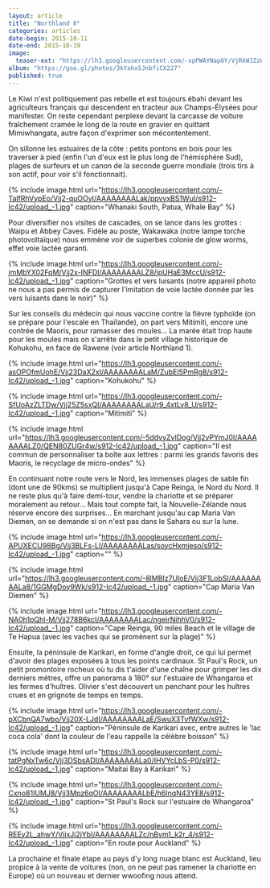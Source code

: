 ```yaml
---
layout: article
title: "Northland Ⅱ"
categories: articles
date-begin: 2015-10-11
date-end: 2015-10-19
image: 
  teaser-ext: "https://lh3.googleusercontent.com/-xpPWAYNap6Y/VjRkWJZzWhI/AAAAAAAALFo/53W6grP7MEk/s912-Ic42/upload_-1.jpg"
album: "https://goo.gl/photos/3kYahx5JnbfiCX227"
published: true
---
```


Le Kiwi n'est politiquement pas rebelle et est toujours ébahi devant les agriculteurs français qui descendent en tracteur aux Champs-Élysées pour manifester. On reste cependant perplexe devant la carcasse de voiture fraîchement cramée le long de la route en gravier en quittant Mimiwhangata, autre façon d'exprimer son mécontentement.

On sillonne les estuaires de la côte : petits pontons en bois pour les traverser à pied (enfin l'un d'eux est le plus long de l'hémisphère Sud), plages de surfeurs et un canon de la seconde guerre mondiale (trois tirs à son actif, pour voir s'il fonctionnait).

{% include image.html url="https://lh3.googleusercontent.com/-TalfRhVypEo/Vjj2-quOOyI/AAAAAAAALak/ppvvxBS1WuI/s912-Ic42/upload_-1.jpg" caption="Whanaki South, Patua, Whale Bay" %}

Pour diversifier nos visites de cascades, on se lance dans les grottes : Waipu et Abbey Caves. Fidèle au poste, Wakawaka (notre lampe torche photovoltaïque) nous emmène voir de superbes colonie de glow worms, effet voie lactée garanti.

{% include image.html url="https://lh3.googleusercontent.com/-jmMbYX02FqM/Vjj2x-INFDI/AAAAAAAALZ8/jpUHaE3MccU/s912-Ic42/upload_-1.jpg" caption="Grottes et vers luisants (notre appareil photo ne nous a pas permis de capturer l'imitation de voie lactée donnée par les vers luisants dans le noir)" %}

Sur les conseils du médecin qui nous vaccine contre la fièvre typhoïde (on se prépare pour l'escale en Thaïlande), on part vers Mitimiti, encore une contrée de Maoris, pour ramasser des moules... La marée était trop haute pour les moules mais on s'arrête dans le petit village historique de Kohukohu, en face de Rawene (voir article Northland 1).

{% include image.html url="https://lh3.googleusercontent.com/-asOPOfmUohE/Vjj23DaX2xI/AAAAAAAALaM/ZubEI5PmRg8/s912-Ic42/upload_-1.jpg" caption="Kohukohu" %}

{% include image.html url="https://lh3.googleusercontent.com/-SfUoAzZLTDw/Vjj25Z5sxQI/AAAAAAAALaU/r9_4xtLv8_U/s912-Ic42/upload_-1.jpg" caption="Mitimiti" %}


{% include image.html url="https://lh3.googleusercontent.com/-5ddvyZvIDog/Vjj2vPYmJ0I/AAAAAAAALZ0/QEN80ZUGr4w/s912-Ic42/upload_-1.jpg" caption="Il est commun de personnaliser ta boîte aux lettres : parmi les grands favoris des Maoris, le recyclage de micro-ondes" %}

En continuant notre route vers le Nord, les immenses plages de sable fin (dont une de 90kms) se multiplient jusqu'à Cape Reinga, le Nord du Nord. Il ne reste plus qu'à faire demi-tour, vendre la chariotte et se préparer moralement au retour... Mais tout compte fait, la Nouvelle-Zélande nous réserve encore des surprises... En marchant jusqu'au cap Maria Van Diemen, on se demande si on n'est pas dans le Sahara ou sur la lune.

{% include image.html url="https://lh3.googleusercontent.com/-APUXECU98Bg/Vjj3BLFs-LI/AAAAAAAALas/soycHxmjeso/s912-Ic42/upload_-1.jpg" caption="" %}

{% include image.html url="https://lh3.googleusercontent.com/-8lMBIz7UloE/Vjj3F1LobSI/AAAAAAAALa8/1GGMgDoy9Wk/s912-Ic42/upload_-1.jpg" caption="Cap Maria Van Diemen" %}

{% include image.html url="https://lh3.googleusercontent.com/-NA0h1pQhl-M/Vjj278B6kcI/AAAAAAAALac/ngeirNihhV0/s912-Ic42/upload_-1.jpg" caption="Cape Reinga, 90 miles Beach et le village de Te Hapua (avec les vaches qui se promènent sur la plage)" %}

Ensuite, la péninsule de Karikari, en forme d'angle droit, ce qui lui permet d'avoir des plages exposées à tous les points cardinaux. St Paul's Rock, un petit promontoire rocheux où tu dis t'aider d'une chaîne pour grimper les dix derniers mètres, offre un panorama à 180° sur l'estuaire de Whangaroa et les fermes d'huîtres. Olivier s'est découvert un penchant pour les huîtres crues et en grignote de temps en temps. 

{% include image.html url="https://lh3.googleusercontent.com/-pXCbnQA7wbo/Vjj20X-LJdI/AAAAAAAALaE/SwuX3TvfWXw/s912-Ic42/upload_-1.jpg" caption="Péninsule de Karikari avec, entre autres le 'lac coca cola' dont la couleur de l'eau rappelle la célèbre boisson" %}

{% include image.html url="https://lh3.googleusercontent.com/-tatPgNxTw6c/Vjj3DSbsADI/AAAAAAAALa0/IHVYcLbS-P0/s912-Ic42/upload_-1.jpg" caption="Maitai Bay à Karikari" %}

{% include image.html url="https://lh3.googleusercontent.com/-Cxno81IUMJ8/Vjj3Mpz6qOI/AAAAAAAALbE/h6InqN43YE8/s912-Ic42/upload_-1.jpg" caption="St Paul's Rock sur l'estuaire de Whangaroa" %}

{% include image.html url="https://lh3.googleusercontent.com/-REEy2L_ahwY/VjjxJi2jYbI/AAAAAAAALZc/nBvm1_k2r_4/s912-Ic42/upload_-1.jpg" caption="En route pour Auckland" %}

La prochaine et finale étape au pays d'y long nuage blanc est Auckland, lieu propice à la vente de voitures (non, on ne peut pas ramener la chariotte en Europe) où un nouveau et dernier wwoofing nous attend.
